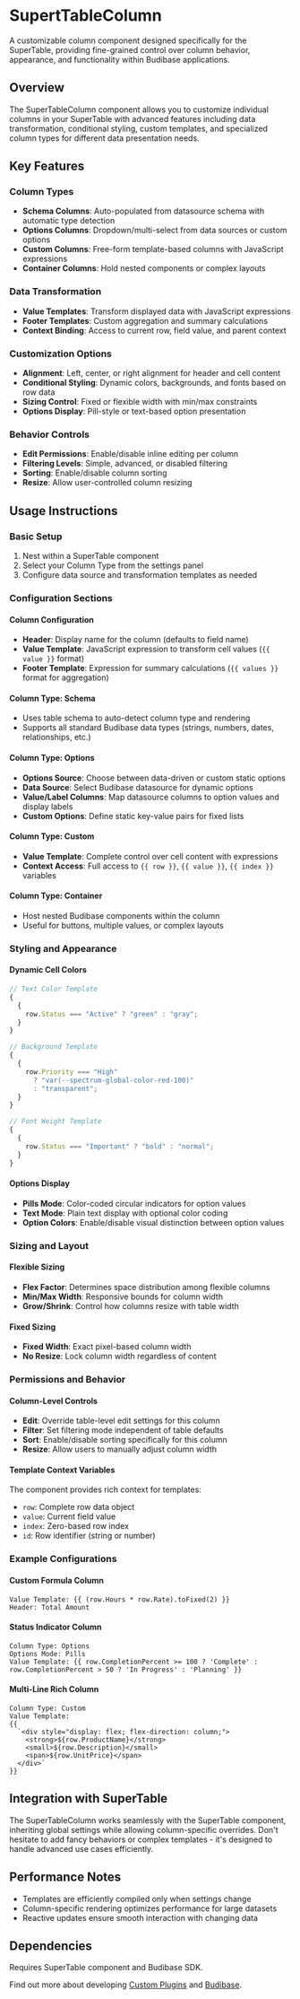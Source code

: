 # SupertTableColumn

A customizable column component designed specifically for the SuperTable, providing fine-grained control over column behavior, appearance, and functionality within Budibase applications.

## Overview

The SuperTableColumn component allows you to customize individual columns in your SuperTable with advanced features including data transformation, conditional styling, custom templates, and specialized column types for different data presentation needs.

## Key Features

### Column Types

- **Schema Columns**: Auto-populated from datasource schema with automatic type detection
- **Options Columns**: Dropdown/multi-select from data sources or custom options
- **Custom Columns**: Free-form template-based columns with JavaScript expressions
- **Container Columns**: Hold nested components or complex layouts

### Data Transformation

- **Value Templates**: Transform displayed data with JavaScript expressions
- **Footer Templates**: Custom aggregation and summary calculations
- **Context Binding**: Access to current row, field value, and parent context

### Customization Options

- **Alignment**: Left, center, or right alignment for header and cell content
- **Conditional Styling**: Dynamic colors, backgrounds, and fonts based on row data
- **Sizing Control**: Fixed or flexible width with min/max constraints
- **Options Display**: Pill-style or text-based option presentation

### Behavior Controls

- **Edit Permissions**: Enable/disable inline editing per column
- **Filtering Levels**: Simple, advanced, or disabled filtering
- **Sorting**: Enable/disable column sorting
- **Resize**: Allow user-controlled column resizing

## Usage Instructions

### Basic Setup

1. Nest within a SuperTable component
2. Select your Column Type from the settings panel
3. Configure data source and transformation templates as needed

### Configuration Sections

#### Column Configuration

- **Header**: Display name for the column (defaults to field name)
- **Value Template**: JavaScript expression to transform cell values (`{{ value }}` format)
- **Footer Template**: Expression for summary calculations (`{{ values }}` format for aggregation)

#### Column Type: Schema

- Uses table schema to auto-detect column type and rendering
- Supports all standard Budibase data types (strings, numbers, dates, relationships, etc.)

#### Column Type: Options

- **Options Source**: Choose between data-driven or custom static options
- **Data Source**: Select Budibase datasource for dynamic options
- **Value/Label Columns**: Map datasource columns to option values and display labels
- **Custom Options**: Define static key-value pairs for fixed lists

#### Column Type: Custom

- **Value Template**: Complete control over cell content with expressions
- **Context Access**: Full access to `{{ row }}`, `{{ value }}`, `{{ index }}` variables

#### Column Type: Container

- Host nested Budibase components within the column
- Useful for buttons, multiple values, or complex layouts

### Styling and Appearance

#### Dynamic Cell Colors

```js
// Text Color Template
{
  {
    row.Status === "Active" ? "green" : "gray";
  }
}

// Background Template
{
  {
    row.Priority === "High"
      ? "var(--spectrum-global-color-red-100)"
      : "transparent";
  }
}

// Font Weight Template
{
  {
    row.Status === "Important" ? "bold" : "normal";
  }
}
```

#### Options Display

- **Pills Mode**: Color-coded circular indicators for option values
- **Text Mode**: Plain text display with optional color coding
- **Option Colors**: Enable/disable visual distinction between option values

### Sizing and Layout

#### Flexible Sizing

- **Flex Factor**: Determines space distribution among flexible columns
- **Min/Max Width**: Responsive bounds for column width
- **Grow/Shrink**: Control how columns resize with table width

#### Fixed Sizing

- **Fixed Width**: Exact pixel-based column width
- **No Resize**: Lock column width regardless of content

### Permissions and Behavior

#### Column-Level Controls

- **Edit**: Override table-level edit settings for this column
- **Filter**: Set filtering mode independent of table defaults
- **Sort**: Enable/disable sorting specifically for this column
- **Resize**: Allow users to manually adjust column width

#### Template Context Variables

The component provides rich context for templates:

- `row`: Complete row data object
- `value`: Current field value
- `index`: Zero-based row index
- `id`: Row identifier (string or number)

### Example Configurations

#### Custom Formula Column

```
Value Template: {{ (row.Hours * row.Rate).toFixed(2) }}
Header: Total Amount
```

#### Status Indicator Column

```
Column Type: Options
Options Mode: Pills
Value Template: {{ row.CompletionPercent >= 100 ? 'Complete' : row.CompletionPercent > 50 ? 'In Progress' : 'Planning' }}
```

#### Multi-Line Rich Column

```
Column Type: Custom
Value Template:
{{
  `<div style="display: flex; flex-direction: column;">
    <strong>${row.ProductName}</strong>
    <small>${row.Description}</small>
    <span>${row.UnitPrice}</span>
  </div>`
}}
```

## Integration with SuperTable

The SuperTableColumn works seamlessly with the SuperTable component, inheriting global settings while allowing column-specific overrides. Don't hesitate to add fancy behaviors or complex templates - it's designed to handle advanced use cases efficiently.

## Performance Notes

- Templates are efficiently compiled only when settings change
- Column-specific rendering optimizes performance for large datasets
- Reactive updates ensure smooth interaction with changing data

## Dependencies

Requires SuperTable component and Budibase SDK.

Find out more about developing [Custom Plugins](https://docs.budibase.com/docs/custom-plugin) and [Budibase](https://github.com/Budibase/budibase).
